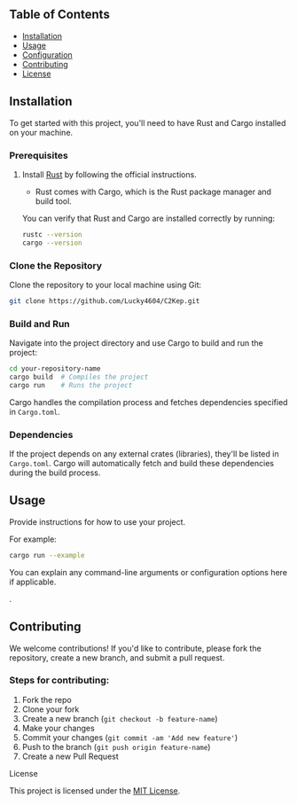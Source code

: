 

## Table of Contents

- [Installation](#installation)
- [Usage](#usage)
- [Configuration](#configuration)
- [Contributing](#contributing)
- [License](#license)

## Installation

To get started with this project, you'll need to have Rust and Cargo installed on your machine.

### Prerequisites

1. Install [Rust](https://www.rust-lang.org/tools/install) by following the official instructions.
   - Rust comes with Cargo, which is the Rust package manager and build tool.
   
   You can verify that Rust and Cargo are installed correctly by running:
   ```bash
   rustc --version
   cargo --version
   ```

### Clone the Repository

Clone the repository to your local machine using Git:

```bash
git clone https://github.com/Lucky4604/C2Kep.git
```

### Build and Run

Navigate into the project directory and use Cargo to build and run the project:

```bash
cd your-repository-name
cargo build  # Compiles the project
cargo run    # Runs the project
```

Cargo handles the compilation process and fetches dependencies specified in `Cargo.toml`.

### Dependencies

If the  project depends on any external crates (libraries), they'll be listed in `Cargo.toml`. Cargo will automatically fetch and build these dependencies during the build process.

## Usage

Provide instructions for how to use your project.

For example:

```bash
cargo run --example
```

You can explain any command-line arguments or configuration options here if applicable.

.

## Contributing

We welcome contributions! If you'd like to contribute, please fork the repository, create a new branch, and submit a pull request.

### Steps for contributing:

1. Fork the repo
2. Clone your fork
3. Create a new branch (`git checkout -b feature-name`)
4. Make your changes
5. Commit your changes (`git commit -am 'Add new feature'`)
6. Push to the branch (`git push origin feature-name`)
7. Create a new Pull Request

 License

This project is licensed under the [MIT License](LICENSE).

